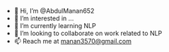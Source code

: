 - 👋 Hi, I’m @AbdulManan652
- 👀 I’m interested in ...
- 🌱 I’m currently learning NLP
- 💞️ I’m looking to collaborate on work related to NLP
- 📫 Reach me at manan3570@gmail.com

<!---
AbdulManan652/AbdulManan652 is a ✨ special ✨ repository because its `README.md` (this file) appears on your GitHub profile.
You can click the Preview link to take a look at your changes.
--->

